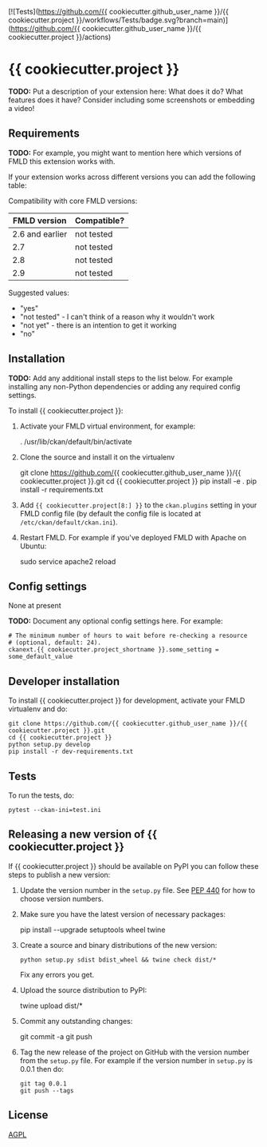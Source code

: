 [![Tests](https://github.com/{{ cookiecutter.github_user_name }}/{{ cookiecutter.project }}/workflows/Tests/badge.svg?branch=main)](https://github.com/{{ cookiecutter.github_user_name }}/{{ cookiecutter.project }}/actions)

# {{ cookiecutter.project }}

**TODO:** Put a description of your extension here: What does it do? What features does it have? Consider including some screenshots or embedding a video!

## Requirements

**TODO:** For example, you might want to mention here which versions of FMLD this
extension works with.

If your extension works across different versions you can add the following table:

Compatibility with core FMLD versions:

| FMLD version    | Compatible? |
| --------------- | ----------- |
| 2.6 and earlier | not tested  |
| 2.7             | not tested  |
| 2.8             | not tested  |
| 2.9             | not tested  |

Suggested values:

- "yes"
- "not tested" - I can't think of a reason why it wouldn't work
- "not yet" - there is an intention to get it working
- "no"

## Installation

**TODO:** Add any additional install steps to the list below.
For example installing any non-Python dependencies or adding any required
config settings.

To install {{ cookiecutter.project }}:

1. Activate your FMLD virtual environment, for example:

   . /usr/lib/ckan/default/bin/activate

2. Clone the source and install it on the virtualenv

   git clone https://github.com/{{ cookiecutter.github_user_name }}/{{ cookiecutter.project }}.git
   cd {{ cookiecutter.project }}
   pip install -e .
   pip install -r requirements.txt

3. Add `{{ cookiecutter.project[8:] }}` to the `ckan.plugins` setting in your FMLD
   config file (by default the config file is located at
   `/etc/ckan/default/ckan.ini`).

4. Restart FMLD. For example if you've deployed FMLD with Apache on Ubuntu:

   sudo service apache2 reload

## Config settings

None at present

**TODO:** Document any optional config settings here. For example:

    # The minimum number of hours to wait before re-checking a resource
    # (optional, default: 24).
    ckanext.{{ cookiecutter.project_shortname }}.some_setting = some_default_value

## Developer installation

To install {{ cookiecutter.project }} for development, activate your FMLD virtualenv and
do:

    git clone https://github.com/{{ cookiecutter.github_user_name }}/{{ cookiecutter.project }}.git
    cd {{ cookiecutter.project }}
    python setup.py develop
    pip install -r dev-requirements.txt

## Tests

To run the tests, do:

    pytest --ckan-ini=test.ini

## Releasing a new version of {{ cookiecutter.project }}

If {{ cookiecutter.project }} should be available on PyPI you can follow these steps to publish a new version:

1.  Update the version number in the `setup.py` file. See [PEP 440](http://legacy.python.org/dev/peps/pep-0440/#public-version-identifiers) for how to choose version numbers.

2.  Make sure you have the latest version of necessary packages:

    pip install --upgrade setuptools wheel twine

3.  Create a source and binary distributions of the new version:

        python setup.py sdist bdist_wheel && twine check dist/*

    Fix any errors you get.

4.  Upload the source distribution to PyPI:

    twine upload dist/\*

5.  Commit any outstanding changes:

    git commit -a
    git push

6.  Tag the new release of the project on GitHub with the version number from
    the `setup.py` file. For example if the version number in `setup.py` is
    0.0.1 then do:

        git tag 0.0.1
        git push --tags

## License

[AGPL](https://www.gnu.org/licenses/agpl-3.0.en.html)
